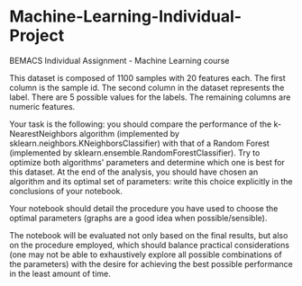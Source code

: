 # Machine-Learning-Individual-Project
BEMACS Individual Assignment - Machine Learning course

This dataset is composed of 1100 samples with 20 features each. The first column
is the sample id. The second column in the dataset represents the label. There
are 5 possible values for the labels. The remaining columns are numeric
features.

Your task is the following: you should compare the performance of the
k-NearestNeighbors algorithm (implemented by
sklearn.neighbors.KNeighborsClassifier) with that of a Random Forest
(implemented by sklearn.ensemble.RandomForestClassifier). Try to optimize both
algorithms' parameters and determine which one is best for this dataset. At the
end of the analysis, you should have chosen an algorithm and its optimal set of
parameters: write this choice explicitly in the conclusions of your notebook.

Your notebook should detail the procedure you have used to choose the optimal
parameters (graphs are a good idea when possible/sensible).

The notebook will be evaluated not only based on the final results, but also on
the procedure employed, which should balance practical considerations (one may
not be able to exhaustively explore all possible combinations of the parameters)
with the desire for achieving the best possible performance in the least amount
of time.
